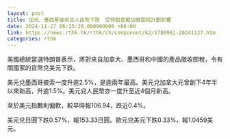 ```yaml
---
layout: post
title: 加元、墨西哥披索及人民幣下跌　受特朗普擬加徵關稅計劃影響　
date: 2024-11-27 06:15:30.000000000 +08:00
link: https://news.rthk.hk/rthk/ch/component/k2/1780962-20241127.htm
categories: rthk
---
```


美國總統當選特朗普表示，將對來自加拿大、墨西哥和中國的產品徵收關稅，令有關國家的貨幣兌美元下跌。

美元兌墨西哥披索一度升逾2.5%，是逾兩年最高。美元兌加拿大元曾創下4年半以來新高，升逾1.5%。美元兌人民幣亦一度升至近4個月新高。

至於美元指數則偏軟，較早時報106.94，跌近0.4%。

美元兌日圓下跌0.57%，報153.33日圓。歐元兌美元下跌0.33%，報1.0459美元。
